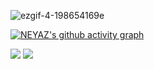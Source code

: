![ezgif-4-198654169e](https://user-images.githubusercontent.com/92919697/158129322-2403dc29-39ce-4ed5-aab2-13feacc46f79.gif)

[![NEYAZ's github activity graph](https://activity-graph.herokuapp.com/graph?username=neyaznafiz&bg_color=010203&color=777777&line=5194f0&point=1adbce&area=true&hide_border=true)](https://github.com/NoobMahbub/github-readme-activity-graph)

<img src="https://github-readme-stats.vercel.app/api?username=neyaznafiz&show_icons=true&theme=light&line_height=33"> <img src="https://github-readme-stats.vercel.app/api/top-langs/?username=neyaznafiz&theme=light&hide_langs_below=1">


